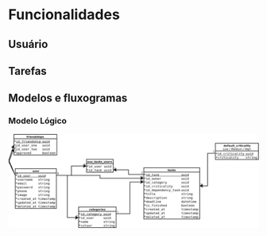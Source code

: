 # Funcionalidades

## Usuário

## Tarefas

## Modelos e fluxogramas

### Modelo Lógico

![logic_model](.github/todo.png)